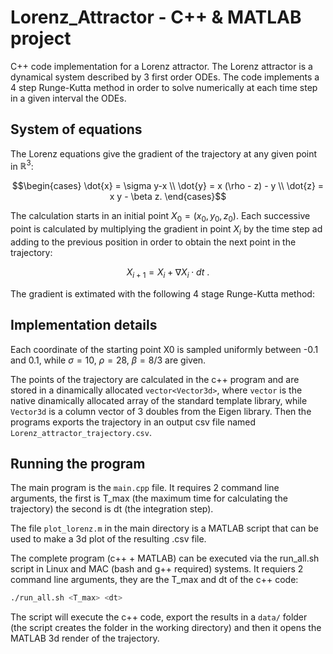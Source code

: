 # Lorenz_Attractor - C++ & MATLAB project
C++ code implementation for a Lorenz attractor. The Lorenz attractor is a dynamical system described by 3 first order ODEs. The code implements a 4 step Runge-Kutta method in order to solve numerically at each time step in a given interval the ODEs.

## System of equations
The Lorenz equations give the gradient of the trajectory at any given point in $\mathbb{R}^3$:

$$\begin{cases} 
\dot{x} = \sigma y-x \\
\dot{y} = x (\rho - z) - y \\
\dot{z} = x y - \beta z. 
\end{cases}$$

The calculation starts in an initial point $X_0 = (x_0,y_0,z_0)$. Each successive point is calculated by multiplying the gradient in point $X_i$ by the time step ad adding to the previous position in order to obtain the next point in the trajectory:

$$ X_{i+1} = X_{i} + \nabla X_i \cdot dt \ .$$

The gradient is extimated with the following 4 stage Runge-Kutta method:

## Implementation details

Each coordinate of the starting point X0 is sampled uniformly between -0.1 and 0.1, while $\sigma = 10$, $\rho = 28$, $\beta = 8/3$ are given.

The points of the trajectory are calculated in the c++ program and are stored in a dinamically allocated `vector<Vector3d>`, where `vector` is the native dinamically allocated array of the standard template library, while `Vector3d` is a column vector of 3 doubles from the Eigen library. Then the programs exports the trajectory in an output csv file named `Lorenz_attractor_trajectory.csv`.

## Running the program

The main program is the `main.cpp` file. It requires 2 command line arguments, the first is T_max (the maximum time for calculating the trajectory) the second is dt (the integration step).

The file `plot_lorenz.m` in the main directory is a MATLAB script that can be used to make a 3d plot of the resulting .csv file.

The complete program (c++ + MATLAB) can be executed via the run_all.sh script in Linux and MAC (bash and g++ required) systems. It requiers 2 command line arguments, they are the T_max and dt of the c++ code: 
```bash
./run_all.sh <T_max> <dt>
```

The script will execute the c++ code, export the results in a `data/` folder (the script creates the folder in the working directory) and then it opens the MATLAB 3d render of the trajectory.
